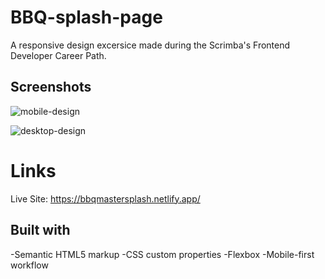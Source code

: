 # BBQ-splash-page

A responsive design excersice made during the Scrimba's Frontend Developer Career Path.

## Screenshots

![mobile-design](https://user-images.githubusercontent.com/79578822/114655065-bb62e400-9ceb-11eb-935e-d96d4b03ccfa.png)

![desktop-design](https://user-images.githubusercontent.com/79578822/114655068-bd2ca780-9ceb-11eb-9e1d-10143ba2d575.png)

# Links

Live Site: https://bbqmastersplash.netlify.app/

## Built with

-Semantic HTML5 markup
-CSS custom properties
-Flexbox
-Mobile-first workflow
